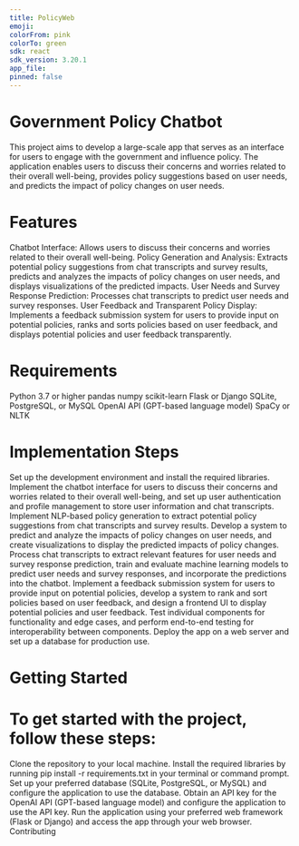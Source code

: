 ```yaml
---
title: PolicyWeb
emoji: 
colorFrom: pink
colorTo: green
sdk: react
sdk_version: 3.20.1
app_file: 
pinned: false
---
```


# Government Policy Chatbot

This project aims to develop a large-scale app that serves as an interface for users to engage with the government and influence policy. The application enables users to discuss their concerns and worries related to their overall well-being, provides policy suggestions based on user needs, and predicts the impact of policy changes on user needs.

# Features

Chatbot Interface: Allows users to discuss their concerns and worries related to their overall well-being.
Policy Generation and Analysis: Extracts potential policy suggestions from chat transcripts and survey results, predicts and analyzes the impacts of policy changes on user needs, and displays visualizations of the predicted impacts.
User Needs and Survey Response Prediction: Processes chat transcripts to predict user needs and survey responses.
User Feedback and Transparent Policy Display: Implements a feedback submission system for users to provide input on potential policies, ranks and sorts policies based on user feedback, and displays potential policies and user feedback transparently.
# Requirements

Python 3.7 or higher
pandas
numpy
scikit-learn
Flask or Django
SQLite, PostgreSQL, or MySQL
OpenAI API (GPT-based language model)
SpaCy or NLTK
# Implementation Steps

Set up the development environment and install the required libraries.
Implement the chatbot interface for users to discuss their concerns and worries related to their overall well-being, and set up user authentication and profile management to store user information and chat transcripts.
Implement NLP-based policy generation to extract potential policy suggestions from chat transcripts and survey results.
Develop a system to predict and analyze the impacts of policy changes on user needs, and create visualizations to display the predicted impacts of policy changes.
Process chat transcripts to extract relevant features for user needs and survey response prediction, train and evaluate machine learning models to predict user needs and survey responses, and incorporate the predictions into the chatbot.
Implement a feedback submission system for users to provide input on potential policies, develop a system to rank and sort policies based on user feedback, and design a frontend UI to display potential policies and user feedback.
Test individual components for functionality and edge cases, and perform end-to-end testing for interoperability between components.
Deploy the app on a web server and set up a database for production use.
# Getting Started

# To get started with the project, follow these steps:

Clone the repository to your local machine.
Install the required libraries by running pip install -r requirements.txt in your terminal or command prompt.
Set up your preferred database (SQLite, PostgreSQL, or MySQL) and configure the application to use the database.
Obtain an API key for the OpenAI API (GPT-based language model) and configure the application to use the API key.
Run the application using your preferred web framework (Flask or Django) and access the app through your web browser.
Contributing
